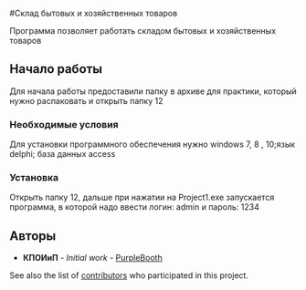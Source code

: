 ﻿#Склад бытовых и хозяйственных товаров


Программа позволяет работать складом бытовых и хозяйственных товаров



## Начало работы

Для начала работы предоставили папку в архиве для практики, который нужно распаковать и открыть папку 12


### Необходимые условия

Для установки программного обеспечения нужно windows 7, 8 , 10;язык delphi; база данных access


### Установка

Открыть папку 12, дальше при нажатии на Project1.exe запускается программа, в которой надо ввести логин: admin и пароль: 1234


## Авторы

* **КПОИиП** - *Initial work* - [PurpleBooth](https://github.com/PurpleBooth)

See also the list of [contributors](https://github.com/your/project/contributors) who participated in this project.
